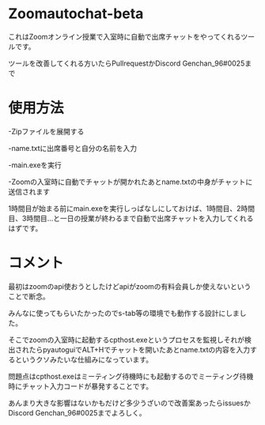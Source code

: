# Zoomautochat-beta
これはZoomオンライン授業で入室時に自動で出席チャットをやってくれるツールです。

ツールを改善してくれる方いたらPullrequestかDiscord Genchan_96#0025まで

# 使用方法
-Zipファイルを展開する

-name.txtに出席番号と自分の名前を入力

-main.exeを実行

-Zoomの入室時に自動でチャットが開かれたあとname.txtの中身がチャットに送信されます

1時間目が始まる前にmain.exeを実行しっぱなしにしておけば、1時間目、2時間目、3時間目…と一日の授業が終わるまで自動で出席チャットを入力してくれるはずです。

# コメント

最初はzoomのapi使おうとしたけどapiがzoomの有料会員しか使えないということで断念。

みんなに使ってもらいたかったのでs-tab等の環境でも動作する設計にしました。

そこでzoomの入室時に起動するcpthost.exeというプロセスを監視しそれが検出されたらpyautoguiでALT+Hでチャットを開いたあとname.txtの内容を入力するというクソみたいな仕組みになっています。

問題点はcpthost.exeはミーティング待機時にも起動するのでミーティング待機時にチャット入力コードが暴発することです。

あんまり大きな影響はないかもだけど多少うざいので改善案あったらissuesかDiscord Genchan_96#0025までよろしく。
